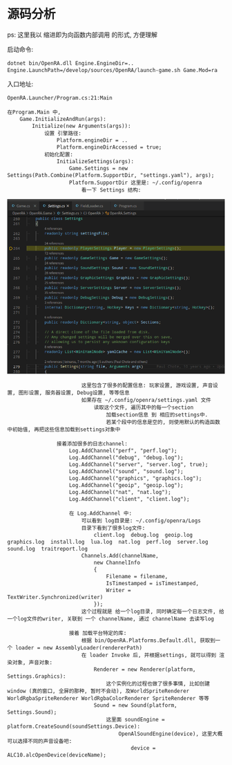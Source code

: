 # 源码分析

ps: 这里我以 缩进即为向函数内部调用 的形式, 方便理解

启动命令:

    dotnet bin/OpenRA.dll Engine.EngineDir=.. Engine.LaunchPath=/develop/sources/OpenRA/launch-game.sh Game.Mod=ra

入口地址:

    OpenRA.Launcher/Program.cs:21:Main

    在Program.Main 中,
        Game.InitializeAndRun(args):
            Initialize(new Arguments(args)):
                设置 引擎路径: 
                    Platform.engineDir = ..
                    Platform.engineDirAccessed = true;
                初始化配置:
                    InitializeSettings(args):
                        Game.Settings = new Settings(Path.Combine(Platform.SupportDir, "settings.yaml"), args);
                        Platform.SupportDir 这里是: ~/.config/openra
                            看一下 Settings 结构:

<img src='images/settings-2021-03-03-22-35-28.png' width='600'>

                            这里包含了很多的配置信息: 玩家设置, 游戏设置, 声音设置, 图形设置, 服务器设置, Debug设置, 等等信息
                            如果存在 ~/.config/openra/settings.yaml 文件
                                读取这个文件, 遍历其中的每一个section
                                    加载section信息 到 相应的settings中.
                                    若某个段中的信息是空的, 则使用默认的构造函数中初始值, 再把这些信息加载到settings对象中

                    接着添加很多的日志channel:
                        Log.AddChannel("perf", "perf.log");
                        Log.AddChannel("debug", "debug.log");
                        Log.AddChannel("server", "server.log", true);
                        Log.AddChannel("sound", "sound.log");
                        Log.AddChannel("graphics", "graphics.log");
                        Log.AddChannel("geoip", "geoip.log");
                        Log.AddChannel("nat", "nat.log");
                        Log.AddChannel("client", "client.log");

                        在 Log.AddChannel 中:
                            可以看到 log目录是: ~/.config/openra/Logs
                            目录下看到了很多log文件:
                                client.log  debug.log  geoip.log  graphics.log  install.log  lua.log  nat.log  perf.log  server.log  sound.log  traitreport.log
                            Channels.Add(channelName,
                                new ChannelInfo
                                {
                                    Filename = filename,
                                    IsTimestamped = isTimestamped,
                                    Writer = TextWriter.Synchronized(writer)
                                });
                            这个过程就是 给一个log目录, 同时确定每一个日志文件, 给一个log文件的writer, 关联到 一个 channelName, 通过 channelName 去读写log

                        接着 加载平台特定的库:
                            根据 bin/OpenRA.Platforms.Default.dll, 获取到一个 loader = new AssemblyLoader(rendererPath)
                            在 loader Invoke 后, 并根据settings, 就可以得到 渲染对象, 声音对象:
                                Renderer = new Renderer(platform, Settings.Graphics):
                                    这个实例化的过程也做了很多事情, 比如创建 window (真的窗口, 全屏的那种, 暂时不会动), 及WorldSpriteRenderer WorldRgbaSpriteRenderer WorldRgbaColorRenderer SpriteRenderer 等等
                                Sound = new Sound(platform, Settings.Sound);
                                    这里面 soundEngine = platform.CreateSound(soundSettings.Device):
                                        OpenAlSoundEngine(device), 这里大概可以选择不同的声音设备吧:
                                            device = ALC10.alcOpenDevice(deviceName);
                                    
